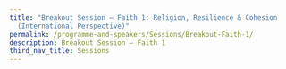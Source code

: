 ```yaml
---
title: "Breakout Session – Faith 1: Religion, Resilience & Cohesion
  (International Perspective)"
permalink: /programme-and-speakers/Sessions/Breakout-Faith-1/
description: Breakout Session – Faith 1
third_nav_title: Sessions
---
```


